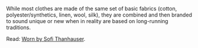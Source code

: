 While most clothes are made of the same set of basic fabrics (cotton, polyester/synthetics, linen, wool, silk), they are combined and then branded to sound unique or new when in reality are based on long-running traditions.

Read: [Worn by Sofi Thanhauser](https://www.penguinrandomhouse.com/books/606856/worn-by-sofi-thanhauser/).
